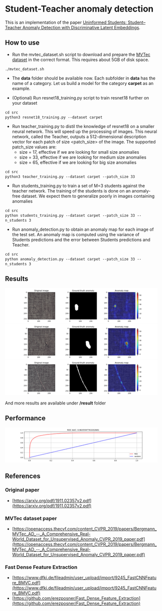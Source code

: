 # Student-Teacher anomaly detection
This is an implementation of the paper [Uninformed Students: Student–Teacher Anomaly Detection
with Discriminative Latent Embeddings](https://arxiv.org/pdf/1911.02357v2.pdf). 

## How to use

* Run the mvtec_dataset.sh script to download and prepare the [MVTec dataset](https://www.mvtec.com/company/research/datasets/mvtec-ad/) in the correct format. This requires about 5GB of disk space.
```
./mvtec_dataset.sh
```

* The __data__ folder should be available now. Each subfolder in __data__ has the name of a category. Let us build a model for the category __carpet__ as an example.

* (Optional) Run resnet18_training.py script to train resnet18 further on your dataset
```
cd src
python3 resnet18_training.py --dataset carpet
```

* Run teacher_training.py to distil the knowledge of resnet18 on a smaller neural network. This will speed up the processing of images. This neural network, called the Teacher, outputs a 512-dimensional description vector for each patch of size <patch_size> of the image.
The supported patch_size values are:
    * size = 17, effective if we are looking for small size anomalies
    * size = 33, effective if we are looking for medium size anomalies
    * size = 65, effective if we are looking for big size anomalies
```
cd src
python3 teacher_training.py --dataset carpet --patch_size 33 
```

* Run students_training.py to train a set of M=3 students against the teacher network. The training of the students is done on an anomaly-free dataset. We expect them to generalize poorly in images containing anomalies
```
cd src
python students_training.py --dataset carpet --patch_size 33 --n_students 3
```

* Run anomaly_detection.py to obtain an anomaly map for each image of the test set. An anomaly map is computed using the variance of Students predictions and the error between Students predictions and Teacher.
```
cd src
python anomaly_detection.py --dataset carpet --patch_size 33 --n_students 3
```

## Results
![result 1](results/anomaly_carpet_res1.png)
![result 2](results/anomaly_carpet_res2.png)
![result 5](results/anomaly_carpet_res5.png)

And more results are available under **/result** folder

## Performance
![roc](results/carpet_roc.png)

## References

### Original paper
* [https://arxiv.org/pdf/1911.02357v2.pdf](https://arxiv.org/pdf/1911.02357v2.pdf)

### MVTec dataset paper
* [https://openaccess.thecvf.com/content_CVPR_2019/papers/Bergmann_MVTec_AD_--_A_Comprehensive_Real-World_Dataset_for_Unsupervised_Anomaly_CVPR_2019_paper.pdf](https://openaccess.thecvf.com/content_CVPR_2019/papers/Bergmann_MVTec_AD_--_A_Comprehensive_Real-World_Dataset_for_Unsupervised_Anomaly_CVPR_2019_paper.pdf)

### Fast Dense Feature Extraction
* [https://www.dfki.de/fileadmin/user_upload/import/9245_FastCNNFeature_BMVC.pdf](https://www.dfki.de/fileadmin/user_upload/import/9245_FastCNNFeature_BMVC.pdf)
* [https://github.com/erezposner/Fast_Dense_Feature_Extraction](https://github.com/erezposner/Fast_Dense_Feature_Extraction)
